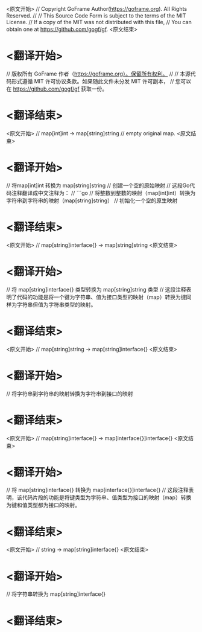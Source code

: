
<原文开始>
// Copyright GoFrame Author(https://goframe.org). All Rights Reserved.
//
// This Source Code Form is subject to the terms of the MIT License.
// If a copy of the MIT was not distributed with this file,
// You can obtain one at https://github.com/gogf/gf.
<原文结束>

# <翻译开始>
// 版权所有 GoFrame 作者（https://goframe.org）。保留所有权利。
//
// 本源代码形式遵循 MIT 许可协议条款。如果随此文件未分发 MIT 许可副本，
// 您可以在 https://github.com/gogf/gf 获取一份。
# <翻译结束>


<原文开始>
	// map[int]int -> map[string]string
	// empty original map.
<原文结束>

# <翻译开始>
// 将map[int]int 转换为 map[string]string
// 创建一个空的原始映射
// 这段Go代码注释翻译成中文注释为：
// ```go
// 将整数到整数的映射（map[int]int）转换为字符串到字符串的映射（map[string]string）
// 初始化一个空的原生映射
# <翻译结束>


<原文开始>
// map[string]interface{} -> map[string]string
<原文结束>

# <翻译开始>
// 将 map[string]interface{} 类型转换为 map[string]string 类型
// 这段注释表明了代码的功能是将一个键为字符串、值为接口类型的映射（map）转换为键同样为字符串但值为字符串类型的映射。
# <翻译结束>


<原文开始>
// map[string]string -> map[string]interface{}
<原文结束>

# <翻译开始>
// 将字符串到字符串的映射转换为字符串到接口的映射
# <翻译结束>


<原文开始>
// map[string]interface{} -> map[interface{}]interface{}
<原文结束>

# <翻译开始>
// 将 map[string]interface{} 转换为 map[interface{}]interface{}
// 这段注释表明，该代码片段的功能是将键类型为字符串、值类型为接口的映射（map）转换为键和值类型都为接口的映射。
# <翻译结束>


<原文开始>
// string -> map[string]interface{}
<原文结束>

# <翻译开始>
// 将字符串转换为 map[string]interface{}
# <翻译结束>

